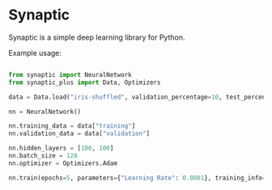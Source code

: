 # Synaptic
Synaptic is a simple deep learning library for Python.

Example usage:
```python

from synaptic import NeuralNetwork
from synaptic_plus import Data, Optimizers

data = Data.load("iris-shuffled", validation_percentage=10, test_percentage=10)

nn = NeuralNetwork()

nn.training_data = data["training"]
nn.validation_data = data["validation"]

nn.hidden_layers = [100, 100]
nn.batch_size = 128
nn.optimizer = Optimizers.Adam

nn.train(epochs=5, parameters={"Learning Rate": 0.0001}, training_info=["Epoch", "Time", "Validation Accuracy"])

```

